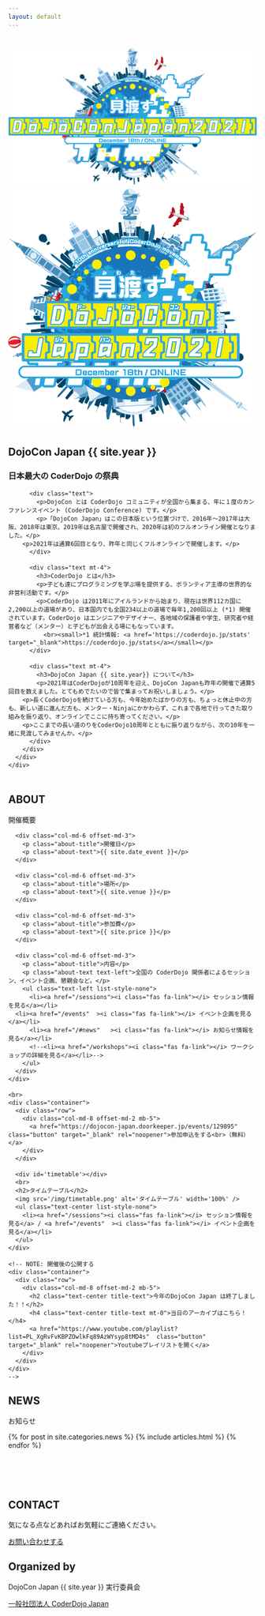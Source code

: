 ```yaml
---
layout: default
---
```


<div class="top-contents">
  <div class="top">
  <h1>
    <img src="/img/mainvisual.png" alt="DojoCon Japan {{ site.year }}" class="ignore-sp">
    <img src="/img/mainvisual-mobile.png" alt="DojoCon Japan {{ site.year }}" class="ignore-pc">
  </h1>
    <!-- <div class="top-texts">
      <h1>DojoCon Japan <br>{{ site.year }}</h1>
      <h2 class="text-center">見渡す</h2>
      <h3 class="text-center">December 18th / ONLINE</h3>
    </div> -->
  </div>

  <div class="container-fruid">
    <div class="bg-ly pt-5 pb-5">
      <div id="about" class="col-md-6 offset-md-3">
        <div class="text-left">
          <h2 class="title-text text-center">DojoCon Japan {{ site.year }}</h2>
          <div class="mt-4">
            <h3 class="my-4 text-center">日本最大の CoderDojo の祭典</h3>
          </div>

          <div class="text">
            <p>DojoCon とは CoderDojo コミュニティが全国から集まる、年に１度のカンファレンスイベント (CoderDojo Conference) です。</p>
            <p>「DojoCon Japan」はこの日本版という位置づけで、2016年〜2017年は大阪、2018年は東京、2019年は名古屋で開催され、2020年は初のフルオンライン開催となりました。</p>
	    <p>2021年は通算6回目となり、昨年と同じくフルオンラインで開催します。</p>
          </div>

          <div class="text mt-4">
            <h3>CoderDojo とは</h3>
            <p>子ども達にプログラミングを学ぶ場を提供する、ボランティア主導の世界的な非営利活動です。</p>
            <p>CoderDojo は2011年にアイルランドから始まり、現在は世界112カ国に2,200以上の道場があり、日本国内でも全国234以上の道場で毎年1,200回以上 (*1) 開催されています。CoderDojo はエンジニアやデザイナー、各地域の保護者や学生、研究者や経営者など（メンター）と子どもが出会える場にもなっています。
              <br><small>*1 統計情報: <a href='https://coderdojo.jp/stats' target="_blank">https://coderdojo.jp/stats</a></small></p>
          </div>

          <div class="text mt-4">
            <h3>DojoCon Japan {{ site.year}} について</h3>
            <p>2021年はCoderDojoが10周年を迎え、DojoCon Japanも昨年の開催で通算5回目を数えました。とてもめでたいので皆で集まってお祝いしましょう。</p>
	    <p>長くCoderDojoを続けている方も、今年始めたばかりの方も、ちょっと休止中の方も、新しい道に進んだ方も、メンター・Ninjaにかかわらず、これまで各地で行ってきた取り組みを振り返り、オンラインでここに持ち寄ってください。</p>
	    <p>ここまでの長い道のりをCoderDojo10周年とともに振り返りながら、次の10年を一緒に見渡してみませんか。</p>
          </div>
        </div>
      </div>
    </div>
  </div>

  <div id='ticket' class="container" style='margin-top: 50px; margin-bottom: 100px;'>
    <div class="row" id="outline">
      <div class="col-md-6 offset-md-3">
        <h2 class="text-center title-text">ABOUT</h2>
        <p class="caption">開催概要</p>
      </div>

      <div class="col-md-6 offset-md-3">
        <p class="about-title">開催日</p>
        <p class="about-text">{{ site.date_event }}</p>
      </div>

      <div class="col-md-6 offset-md-3">
        <p class="about-title">場所</p>
        <p class="about-text">{{ site.venue }}</p>
      </div>

      <div class="col-md-6 offset-md-3">
        <p class="about-title">参加費</p>
        <p class="about-text">{{ site.price }}</p>
      </div>

      <div class="col-md-6 offset-md-3">
        <p class="about-title">内容</p>
        <p class="about-text text-left">全国の CoderDojo 関係者によるセッション、イベント企画、懇親会など。</p>
        <ul class="text-left list-style-none">
          <li><a href="/sessions"><i class="fas fa-link"></i> セッション情報を見る</a></li>
	  <li><a href="/events"  ><i class="fas fa-link"></i> イベント企画を見る</a></li>
          <li><a href="/#news"   ><i class="fas fa-link"></i> お知らせ情報を見る</a></li>
          <!--<li><a href="/workshops"><i class="fas fa-link"></i> ワークショップの詳細を見る</a></li>-->
        </ul>
      </div>
    </div>
    
    <br>
    <div class="container">
      <div class="row">
        <div class="col-md-8 offset-md-2 mb-5">
          <a href="https://dojocon-japan.doorkeeper.jp/events/129895"  class="button" target="_blank" rel="noopener">参加申込をする<br>（無料）</a>
        </div>
      </div>

      <div id='timetable'></div>
      <br>
      <h2>タイムテーブル</h2>
      <img src='/img/timetable.png' alt='タイムテーブル' width='100%' />
      <ul class="text-center list-style-none">
        <li><a href="/sessions"><i class="fas fa-link"></i> セッション情報を見る</a> / <a href="/events"  ><i class="fas fa-link"></i> イベント企画を見る</a></li>
      </ul>
    </div>

    <!-- NOTE: 開催後の公開する
    <div class="container">
      <div class="row">
        <div class="col-md-8 offset-md-2 mb-5">
          <h2 class="text-center title-text">今年のDojoCon Japan は終了しました！！</h2>
          <h4 class="text-center title-text mt-0">当日のアーカイブはこちら！</h4>
          <a href="https://www.youtube.com/playlist?list=PL_XgRvFvKBPZOwlkFq89AzWYsyp8tMD4s"  class="button" target="_blank" rel="noopener">Youtubeプレイリストを開く</a>
        </div>
      </div>
    </div>
    -->
  </div>

  <div class="container-fruid">
    <section id="news" class="section-gray">
      <div class="section-contents">
        <h2 class="text-center title-text">NEWS</h2>
        <p class="caption text-center">お知らせ</p>
        <div class=" x-scroll row">
          {% for post in site.categories.news %}
            {% include articles.html %}
          {% endfor %}
        </div>
      </div>
    </section>
  </div>

  <!--
  <div class="container">
    <div class="row">
      <div class="col-md-8 offset-md-2">
        <h2 class="text-center title-text">Countdown DojoCon Japan</h2>
        <p class="text-center caption">DojoCon Japan 2020の内容を紹介するライブ配信、毎週日曜日18:00-放送中</p>
      </div>

      <div class="col-md-4 p-3">
        <iframe width="100%" height="250" src="https://www.youtube-nocookie.com/embed/mO9mto4Rv4E" frameborder="0" allow="accelerometer; autoplay; clipboard-write; encrypted-media; gyroscope; picture-in-picture" allowfullscreen></iframe>
        <p>セッションについて<br>2020.12.06 ONAIR</p>
      </div>

      <div class="col-md-4 p-3">
        <iframe width="100%" height="250" src="https://www.youtube-nocookie.com/embed/0KMBgvpy4i4" frameborder="0" allow="accelerometer; autoplay; clipboard-write; encrypted-media; gyroscope; picture-in-picture" allowfullscreen></iframe>
        <p>ワークショップについて<br>2020.11.29 ONAIR</p>
      </div>

      <div class="col-md-4 p-3">
        <iframe width="100%" height="250" src="https://www.youtube-nocookie.com/embed/CYm6h8gxoYs" frameborder="0" allow="accelerometer; autoplay; clipboard-write; encrypted-media; gyroscope; picture-in-picture" allowfullscreen></iframe>
        <p>コンテストについて<br>2020.11.22 ONAIR</p>
      </div>
    </div>
  </div>
  -->

</div>



<section id="contact" class="bg-main">
  <div class="section-contents container">
    <h2 class="text-center title-text">CONTACT</h2>
    <p class="caption">気になる点などあればお気軽にご連絡ください。</p>
    <!--<p class="caption text-white">{{ site.email }}</p>-->
    <a href="https://dojocon-japan.doorkeeper.jp/contact/new" class="button" target="_blank" rel="noopener">お問い合わせする</a>
  </div>
</section>

<!--
<div class="container" id="sponsor">
  <div class="row">
    <div class="col-12">
      <h2>SPONSORED</h2>
    </div>
  </div>

  <div class="row">
    <div class="col-6 offset-3">
      <h3 class="title-sponsor">GOLD SPONSOR</h3>
    </div>
  </div>

  <div class="row mt-5">
    <div class="col-md-4 offset-md-4">
      <div class="text-center my-3">
        <a href="https://grow.google/intl/ALL_jp/program/future-gen/#?education_activeEl=education-computer-science&modal_active=none">
          <img src="img/sponsor/gold-google.png" class="w-100" alt="Google">
        </a>
      </div>
    </div>
  </div>

  <div class="row">
    <div class="col-6 offset-3 mt-5">
      <h3 class="title-sponsor">SILVER SPONSOR</h3>
    </div>
  </div>

  <div class="row mt-5">
    <div class="col-md-4 offset-md-4">
      <a href="https://dotinstall.com/">
        <img src="img/sponsor/silver-dotinstall.png" class="w-100" alt="dotinstall">
      </a>  
    </div>
  </div>

  <div class="row">
    <div class="col-6 offset-3 mt-5">
      <h3 class="title-sponsor">BRONZE SPONSOR</h3>
    </div>
  </div>
  <div class="row mt-5">  
    <div class="col-md-3 col-6">
      <a href="https://afrel.co.jp/">
        <img src="img/sponsor/bronze-afrel.png" class="w-100" alt="Afrel">
      </a>
    </div>
    <div class="col-md-3 col-6">
      <a href="https://innovation-power.jp/">
        <img src="img/sponsor/bronze-inpw.png" class="w-100" alt="Innovation Power">
      </a>
    </div>
    <div class="col-md-3 col-6">
      <a href="https://www.a-tm.co.jp/">
        <img src="img/sponsor/bronze-ateam.png" class="w-100" alt="エイチーム">
      </a>
    </div>
    <div class="col-md-3 col-6">
      <a href="https://grips.co.jp/">
        <img src="img/sponsor/bronze-grips.png" class="w-100" alt="GRIPS">
      </a>
    </div>
    <div class="col-md-3 col-6">
      <a href="https://www.sailboat.co.jp/">
        <img src="img/sponsor/bronze-sailboat.png" class="w-100" alt="Sailboat">
      </a>
    </div>
    <div class="col-md-3 col-6">
      <a href="https://www.unique-inet.co.jp/">
        <img src="img/sponsor/bronze-unique-inet.png" class="w-100" alt="アイネット">
      </a>
    </div>
  </div>

  <div class="row">
    <div class="col-6 offset-3 mt-5">
      <h3 class="title-sponsor">INKIND SPONSOR</h3>
    </div>
  </div>

  <div class="row mt-5">
    <div class="col-md-3 col-6 offset-md-3">
      <a href="https://nulab.com/ja/">
        <img src="img/sponsor/inkind-nulab.png" class="w-100" alt="nulab">
        <p>backlog のご提供</p>
      </a>
    </div>

    <div class="col-md-3 col-6">
      <a href="https://yasslab.jp/ja/">
        <img src="img/sponsor/inkind-yasslab.png" class="w-100" alt="YassLab">
        <p>Doorkeeper スポンサーシップのご提供</p>
      </a>
    </div>
  </div>
</div>
-->

<!--
<div class="row">
  <div class="col-6 offset-3">
    <h3 class="title-sponsor">ワークショップ協力</h3>
  </div>
</div>

<div class="row mt-5">
  <div class="col-md-6 offset-md-3">
    <div class="text-center my-3">
      <a href="https://corporate.pokemon.co.jp/">
        <img src="img/post/ws-pokemon.png" class="w-100" alt="Pokémon">
      </a>
      <p class="text-center"><a href="https://corporate.pokemon.co.jp/">株式会社ポケモン</a></p>
    </div>
  </div>
</div>
-->

<section id="organizedBy" class="section-gray">
  <div class="section-contents">
    <h2 class="text-center title-text">Organized by</h2>
    <!--<p class="caption">主催</p>-->
    <p class="text-center">DojoCon Japan {{ site.year }} 実行委員会</p>
    <p class="text-center"><a href="https://coderdojo.jp/" target="_blank" rel="noopener">一般社団法人 CoderDojo Japan</a></p>
    <!--
    <p class="caption">後援</p>
    <p class="text-center"><a href="https://coderdojo.com/" target="_blank" rel="noopener">CoderDojo Foundation</a></p>
    -->
  </div>
</section>
